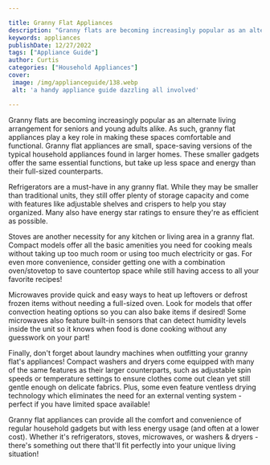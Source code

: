 ```yaml
---

title: Granny Flat Appliances
description: "Granny flats are becoming increasingly popular as an alternate living arrangement for seniors and young adults alike. As such, gra...keep reading to learn"
keywords: appliances
publishDate: 12/27/2022
tags: ["Appliance Guide"]
author: Curtis
categories: ["Household Appliances"]
cover: 
 image: /img/applianceguide/138.webp
 alt: 'a handy appliance guide dazzling all involved'

---
```


Granny flats are becoming increasingly popular as an alternate living arrangement for seniors and young adults alike. As such, granny flat appliances play a key role in making these spaces comfortable and functional. Granny flat appliances are small, space-saving versions of the typical household appliances found in larger homes. These smaller gadgets offer the same essential functions, but take up less space and energy than their full-sized counterparts.

Refrigerators are a must-have in any granny flat. While they may be smaller than traditional units, they still offer plenty of storage capacity and come with features like adjustable shelves and crispers to help you stay organized. Many also have energy star ratings to ensure they're as efficient as possible.

Stoves are another necessity for any kitchen or living area in a granny flat. Compact models offer all the basic amenities you need for cooking meals without taking up too much room or using too much electricity or gas. For even more convenience, consider getting one with a combination oven/stovetop to save countertop space while still having access to all your favorite recipes!

Microwaves provide quick and easy ways to heat up leftovers or defrost frozen items without needing a full-sized oven. Look for models that offer convection heating options so you can also bake items if desired! Some microwaves also feature built-in sensors that can detect humidity levels inside the unit so it knows when food is done cooking without any guesswork on your part! 

Finally, don't forget about laundry machines when outfitting your granny flat's appliances! Compact washers and dryers come equipped with many of the same features as their larger counterparts, such as adjustable spin speeds or temperature settings to ensure clothes come out clean yet still gentle enough on delicate fabrics. Plus, some even feature ventless drying technology which eliminates the need for an external venting system - perfect if you have limited space available! 

Granny flat appliances can provide all the comfort and convenience of regular household gadgets but with less energy usage (and often at a lower cost). Whether it's refrigerators, stoves, microwaves, or washers & dryers - there's something out there that'll fit perfectly into your unique living situation!
